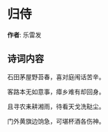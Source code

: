 # 归侍

**作者**: 乐雷发

## 诗词内容

石田茅屋野苔春，喜对庭闱话苦辛。

客路本无如意事，瘴乡难有却回身。

且寻农耒耕湘雨，待看天戈洗鞑尘。

门外黄旗边饷急，可堪杯酒各伤神。

